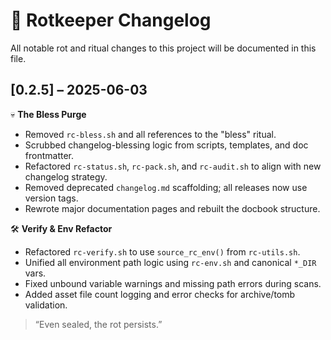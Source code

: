 # 📜 Rotkeeper Changelog

All notable rot and ritual changes to this project will be documented in this file.

## [0.2.5] – 2025-06-03

💀 **The Bless Purge**
- Removed `rc-bless.sh` and all references to the "bless" ritual.
- Scrubbed changelog-blessing logic from scripts, templates, and doc frontmatter.
- Refactored `rc-status.sh`, `rc-pack.sh`, and `rc-audit.sh` to align with new changelog strategy.
- Removed deprecated `changelog.md` scaffolding; all releases now use version tags.
- Rewrote major documentation pages and rebuilt the docbook structure.

🛠 **Verify & Env Refactor**
- Refactored `rc-verify.sh` to use `source_rc_env()` from `rc-utils.sh`.
- Unified all environment path logic using `rc-env.sh` and canonical `*_DIR` vars.
- Fixed unbound variable warnings and missing path errors during scans.
- Added asset file count logging and error checks for archive/tomb validation.

> “Even sealed, the rot persists.”